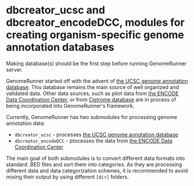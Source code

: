 

dbcreator_ucsc and dbcreator_encodeDCC, modules for creating organism-specific genome annotation databases
========================================================

Making database(s) should be the first step before running GenomeRunner server.

GenomeRunner started off with the advent of [the UCSC genome annotation database](http://hgdownload.cse.ucsc.edu/goldenPath/hg19/database/). This database remains the main source of well organized and validated data. Other data sources, such as pilot data from [the ENCODE Data Coordination Center](http://hgdownload.cse.ucsc.edu/goldenPath/hg19/encodeDCC/), or from [Cistrome database](http://cistrome.dfci.harvard.edu/NR_Cistrome/index.html) are in process of being incorporated into GenomeRunner's framework.

Currently, GenomeRunner has two submodules for processing genome annotation data:
- `dbcreator_ucsc` - processes [the UCSC genome annotation database](hgdownload.cse.ucsc.edu/goldenPath/hg19/database/)
- `dbcreator_encodeDCC` - ptocesses the data from [the ENCODE Data Coordination Center](hgdownload.cse.ucsc.edu/goldenPath/hg19/encodeDCC/)

The main goal of both submodules is to convert different data formats into standard .BED files and sort them into categories. As they are processing different data and data categorization schemes, it is recommended to avoid mixing their output by using different  `[dir]` folders.
